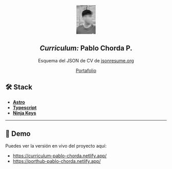 <div align="center">

<img src="public/pablochorda.jpg" height="90px" width="auto" /> 

<h2>
    <em>Curriculum: </em>Pablo Chorda P.
</h2>
<p>
Esquema del JSON de CV de <a href="https://jsonresume.org/schema/">jsonresume.org</a>
</p>


</div>

<div align="center">
    <a href="https://porthub-pablo-chorda.netlify.app/" target="_blank" >
        Portafolio
    </a>
</div>

<p></p>


## 🛠️ Stack

-   [**Astro**](https://astro.build/)
-   [**Typescript**](https://www.typescriptlang.org/)
-   [**Ninja Keys**](https://github.com/ssleptsov/ninja-keys)
  
---

## 🔗 Demo

Puedes ver la versión en vivo del proyecto aquí:  
-   https://curriculum-pablo-chorda.netlify.app/
-   https://porthub-pablo-chorda.netlify.app/
